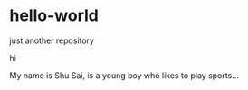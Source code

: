 # hello-world
just another repository

hi


My name is Shu Sai, is a young boy who likes to play sports...
